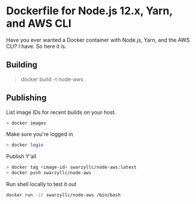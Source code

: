 # Dockerfile for Node.js 12.x, Yarn, and AWS CLI

Have you ever wanted a Docker container with Node.js, Yarn, and the AWS CLI? I have. So here it is.

## Building

> docker build -t node-aws .

## Publishing

List image IDs for recent builds on your host.

```sh
> docker images
```

Make sure you're logged in

```sh
> docker login
```

Publish Y'all

```sh
> docker tag <image-id> swarzyllc/node-aws:latest
> docker push swarzyllc/node-aws
```

Run shell locally to test it out

```sh
docker run -it swarzyllc/node-aws /bin/bash
```
